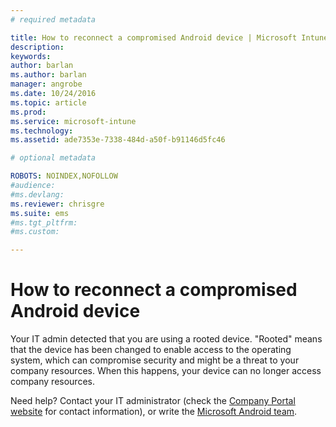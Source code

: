 ```yaml
---
# required metadata

title: How to reconnect a compromised Android device | Microsoft Intune
description:
keywords:
author: barlan
ms.author: barlan
manager: angrobe
ms.date: 10/24/2016
ms.topic: article
ms.prod:
ms.service: microsoft-intune
ms.technology:
ms.assetid: ade7353e-7338-484d-a50f-b91146d5fc46

# optional metadata

ROBOTS: NOINDEX,NOFOLLOW
#audience:
#ms.devlang:
ms.reviewer: chrisgre
ms.suite: ems
#ms.tgt_pltfrm:
#ms.custom:

---
```


# How to reconnect a compromised Android device
Your IT admin detected that you are using a rooted device. "Rooted" means that the device has been changed to enable access to the operating system, which can compromise security and might be a threat to your company resources. When this happens, your device can no longer access company resources.

Need help? Contact your IT administrator (check the [Company Portal website](http://portal.manage.microsoft.com) for contact information), or write the [Microsoft Android team](mailto:wintunedroidfbk@microsoft.com).
